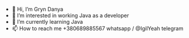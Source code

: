 - 👋 Hi, I’m Gryn Danya
- 👀 I’m interested in working Java as a developer
- 🌱 I’m currently learning Java
- 📫 How to reach me +380689885567 whatsapp  / @IgilYeah telegram
